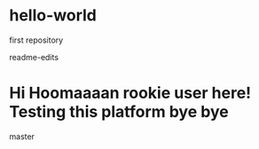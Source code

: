 # hello-world
first repository

readme-edits

Hi Hoomaaaan
rookie user here!
Testing this platform
bye bye
=======

master
